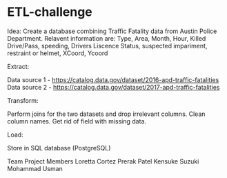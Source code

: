 # ETL-challenge

Idea: Create a database combining Traffic Fatality data from Austin Police Department. Relavent information are: Type, Area, Month, Hour, Killed Drive/Pass, speeding, Drivers Liscence Status, suspected impariment, restraint or helmet, XCoord, Ycoord

Extract:

Data source 1 - https://catalog.data.gov/dataset/2016-apd-traffic-fatalities Data source 2 - https://catalog.data.gov/dataset/2017-apd-traffic-fatalities

Transform:

Perform joins for the two datasets and drop irrelevant columns. Clean column names. Get rid of field with missing data.

Load:

Store in SQL database (PostgreSQL)

Team Project Members
Loretta Cortez
Prerak Patel
Kensuke Suzuki
Mohammad Usman



